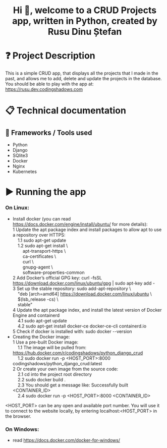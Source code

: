 <h1 align="center">Hi 👋, welcome to a CRUD Projects app, written in Python, created by Rusu Dinu Ștefan</h1>

# ❓ Project Description

This is a simple CRUD app, that displays all the projects that I made in the past, and allows me to add, delete and
update the projects in the database. You should be able to play with the app at: https://rusu.dev.codingshadows.com

# 📋 Technical documentation

## 🧰 Frameworks / Tools used

* Python
* Django
* SQlite3
* Docker
* Nginx
* Kubernetes

# ▶️ Running the app
### On Linux: 
* Install docker (you can read https://docs.docker.com/engine/install/ubuntu/ for more details):   
  1 Update the apt package index and install packages to allow apt to use a repository over HTTPS:  
    &nbsp;&nbsp;&nbsp;&nbsp;1.1 sudo apt-get update  
    &nbsp;&nbsp;&nbsp;&nbsp;1.2 sudo apt-get install \  
    &nbsp;&nbsp;&nbsp;&nbsp;&nbsp;&nbsp;&nbsp;&nbsp;apt-transport-https \  
    &nbsp;&nbsp;&nbsp;&nbsp;&nbsp;&nbsp;&nbsp;&nbsp;ca-certificates \  
    &nbsp;&nbsp;&nbsp;&nbsp;&nbsp;&nbsp;&nbsp;&nbsp;curl \  
    &nbsp;&nbsp;&nbsp;&nbsp;&nbsp;&nbsp;&nbsp;&nbsp;gnupg-agent \  
    &nbsp;&nbsp;&nbsp;&nbsp;&nbsp;&nbsp;&nbsp;&nbsp;software-properties-common  
  2 Add Docker’s official GPG key: curl -fsSL https://download.docker.com/linux/ubuntu/gpg | sudo apt-key add -  
  3 Set up the stable repository: sudo add-apt-repository \  
   &nbsp;&nbsp;&nbsp;&nbsp;"deb [arch=amd64] https://download.docker.com/linux/ubuntu \  
   &nbsp;&nbsp;&nbsp;&nbsp;$(lsb_release -cs) \  
   &nbsp;&nbsp;&nbsp;&nbsp;stable"  
  4 Update the apt package index, and install the latest version of Docker Engine and containerd  
    &nbsp;&nbsp;&nbsp;&nbsp;4.1 sudo apt-get update  
    &nbsp;&nbsp;&nbsp;&nbsp;4.2 sudo apt-get install docker-ce docker-ce-cli containerd.io  
  5 Check if docker is installed with: sudo docker --version  
* Creating the Docker image:  
  1 Use a pre-built Docker image:  
    &nbsp;&nbsp;&nbsp;&nbsp;1.1 The image will be pulled from: https://hub.docker.com/r/codingshadows/python_django_crud  
    &nbsp;&nbsp;&nbsp;&nbsp;1.2 sudo docker run -p <HOST_PORT>:8000 codingshadows/python_django_crud:latest  
  2 Or create your own image from the source code:  
    &nbsp;&nbsp;&nbsp;&nbsp;2.1 cd into the project root directory  
    &nbsp;&nbsp;&nbsp;&nbsp;2.2 sudo docker build .  
    &nbsp;&nbsp;&nbsp;&nbsp;2.3 You should get a message like: Successfully built <CONTAINER_ID>  
    &nbsp;&nbsp;&nbsp;&nbsp;2.4 sudo docker run -p <HOST_PORT>:8000 <CONTAINER_ID>  
    
<HOST_PORT> can be any open and available port number. You will use it to connect to the website locally, by entering localhost:<HOST_PORT> in the browser.  

### On Windows:
* read https://docs.docker.com/docker-for-windows/  
